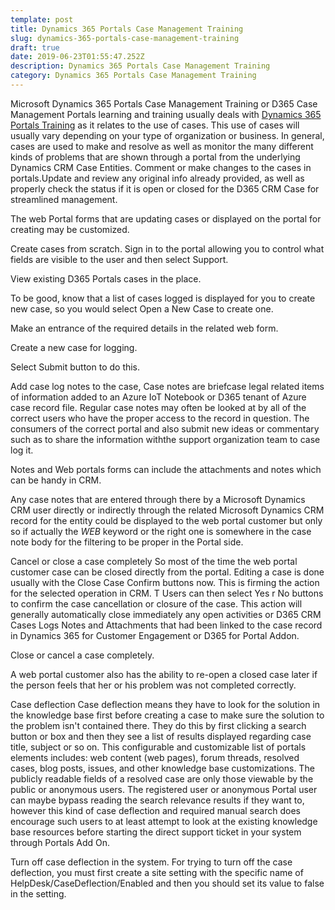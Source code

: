 ```yaml
---
template: post
title: Dynamics 365 Portals Case Management Training
slug: dynamics-365-portals-case-management-training
draft: true
date: 2019-06-23T01:55:47.252Z
description: Dynamics 365 Portals Case Management Training
category: Dynamics 365 Portals Case Management Training
---
```

Microsoft Dynamics 365 Portals Case Management Training or D365 Case Management Portals learning and training usually deals with [Dynamics 365 Portals Training](https://dynamics365portalstraining.com) as it relates to the use of cases. This use of cases will usually vary depending on your type of organization or business. In general, cases are used to make and resolve as well as monitor the many different kinds of problems that are shown through a portal from the underlying Dynamics CRM Case Entities. Comment or make changes to the cases in portals.Update and review any original info already provided, as well as properly check the status if it is open or closed for the D365 CRM Case for streamlined management.

The web Portal forms that are updating cases or displayed on the portal for creating may be customized.

Create cases from scratch.
Sign in to the portal allowing you to control what fields are visible to the user and then select Support.


View existing D365 Portals cases in the place.

To be good, know that a list of cases logged is displayed for you to create new case, so you would select Open a New Case to create one.

Make an entrance of the required details in the related web form.

Create a new case for logging.

Select Submit button to do this.

Add case log notes to the case,
Case notes are briefcase legal related items of information added to an Azure IoT Notebook or D365 tenant of Azure case record file. Regular case notes may often be looked at by all of the correct users who have the proper access to the record in question. The consumers of the correct portal and also submit new ideas or commentary such as to share the information withthe support organization team to case log it. 

Notes and Web portals forms can include the attachments and notes which can be handy in CRM.

Any case notes that are entered through there by a Microsoft Dynamics CRM user directly or indirectly through the related Microsoft Dynamics CRM record for the entity could be displayed to the web portal customer but only so if actually the *WEB* keyword or the right one is somewhere in the case note body for the filtering to be proper in the Portal side.

Cancel or close a case completely
So most of the time the web portal customer case can be closed directly from the portal. Editing a case is done usually with the Close Case Confirm buttons now. This is firming the action for the selected operation in CRM. T Users can then select Yes  r No buttons to confirm the case cancellation or closure of the case. This action will generally automatically close immediately any open activities or D365 CRM Cases Logs Notes and Attachments that had been linked to the case record in Dynamics 365 for Customer Engagement or D365 for Portal Addon.

Close or cancel a case completely.

A web portal customer also has the ability to re-open a closed case later if the person feels that her or his problem was not completed correctly. 

Case deflection
Case deflection means they have to look for the solution in the knowledge base first before creating a case to make sure the solution to the problem isn't contained there. They do this by first clicking a search button or box and then they see a list of results displayed regarding case title, subject or so on. This configurable and customizable list of portals elements includes: web content (web pages), forum threads,  resolved cases,  blog posts, issues, and other knowledge base customizations. 
The publicly readable fields of a resolved case are only those viewable by the public or anonymous users. The registered user or anonymous Portal user can maybe bypass reading the search relevance results if they want to, however this kind of case deflection and required manual search does encourage such users to at least attempt to look at the existing knowledge base resources before starting the direct support ticket in your system through Portals Add On. 

Turn off case deflection in the system. 
For trying to turn off the case deflection, you must first create a site setting with the specific name of HelpDesk/CaseDeflection/Enabled and then you should set its value to false in the setting.

